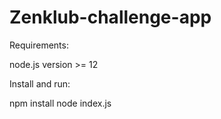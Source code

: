 # Zenklub-challenge-app

Requirements:

node.js version >= 12

Install and run:

npm install
node index.js
